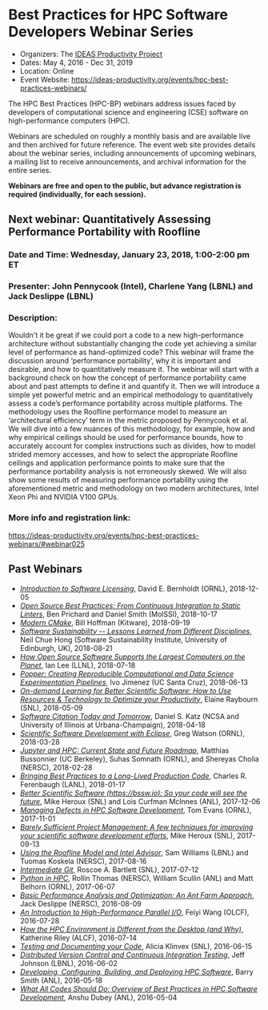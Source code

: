 
# Best Practices for HPC Software Developers Webinar Series

- Organizers: The [IDEAS Productivity Project](https://ideas-productivity.org/)
- Dates: May 4, 2016 - Dec 31, 2019
- Location: Online
- Event Website: https://ideas-productivity.org/events/hpc-best-practices-webinars/

The HPC Best Practices (HPC-BP) webinars address issues faced by developers of computational science and engineering (CSE) software on high-performance computers (HPC). 

Webinars are scheduled on roughly a monthly basis and are available live and then archived for future reference. The event web site provides details about the webinar series, including announcements of upcoming webinars, a mailing list to receive announcements, and archival information for the entire series.

**Webinars are free and open to the public, but advance registration is required (individually, for each session).**

## Next webinar: Quantitatively Assessing Performance Portability with Roofline

### Date and Time: Wednesday, January 23, 2018, 1:00-2:00 pm ET
### Presenter: John Pennycook (Intel), Charlene Yang (LBNL) and Jack Deslippe (LBNL)
### Description:
Wouldn't it be great if we could port a code to a new high-performance architecture without substantially changing the code yet achieving a similar level of performance as hand-optimized code? This webinar will frame the discussion around ‘performance portability’, why it is important and desirable, and how to quantitatively measure it. The webinar will start with a background check on how the concept of performance portability came about and past attempts to define it and quantify it. Then we will introduce a simple yet powerful metric and an empirical methodology to quantitatively assess a code’s performance portability across multiple platforms. The methodology uses the Roofline performance model to measure an ‘architectural efficiency’ term in the metric proposed by Pennycook et al. We will dive into a few nuances of this methodology, for example, how and why empirical ceilings should be used for performance bounds, how to accurately account for complex instructions such as divides, how to model strided memory accesses, and how to select the appropriate Roofline ceilings and application performance points to make sure that the performance portability analysis is not erroneously skewed. We will also show some results of measuring performance portability using the aforementioned metric and methodology on two modern architectures, Intel Xeon Phi and NVIDIA V100 GPUs.

### More info and registration link:
https://ideas-productivity.org/events/hpc-best-practices-webinars/#webinar025

## Past Webinars
- [*Introduction to Software Licensing*](https://ideas-productivity.org/events/hpc-best-practices-webinars/#webinar024), David E. Bernholdt (ORNL), 2018-12-05
- [*Open Source Best Practices: From Continuous Integration to Static Linters*](https://ideas-productivity.org/events/hpc-best-practices-webinars/#webinar023), Ben Prichard and Daniel Smith (MolSSI), 2018-10-17
- [*Modern CMake*](https://ideas-productivity.org/events/hpc-best-practices-webinars/#webinar022), Bill Hoffman (Kitware), 2018-09-19
- [*Software Sustainability -- Lessons Learned from Different Disciplines*](https://ideas-productivity.org/events/hpc-best-practices-webinars/#webinar021), Neil Chue Hong (Software Sustainability Institute, University of Edinburgh, UK), 2018-08-21
- [*How Open Source Software Supports the Largest Computers on the Planet*](https://ideas-productivity.org/events/hpc-best-practices-webinars/#webinar020), Ian Lee (LLNL), 2018-07-18
- [*Popper: Creating Reproducible Computational and Data Science Experimentation Pipelines*](https://ideas-productivity.org/events/hpc-best-practices-webinars/#webinar019), Ivo Jimenez (UC Santa Cruz), 2018-06-13
- [*On-demand Learning for Better Scientific Software: How to Use Resources & Technology to Optimize your Productivity*](https://ideas-productivity.org/events/hpc-best-practices-webinars/#webinar018), Elaine Raybourn (SNL), 2018-05-09
- [*Software Citation Today and Tomorrow*](https://ideas-productivity.org/events/hpc-best-practices-webinars/#webinar017), Daniel S. Katz (NCSA and University of Illinois at Urbana-Champaign), 2018-04-18
- [*Scientific Software Development with Eclipse*](https://ideas-productivity.org/events/hpc-best-practices-webinars/#webinar016), Greg Watson (ORNL), 2018-03-28
- [*Jupyter and HPC: Current State and Future Roadmap*](https://ideas-productivity.org/events/hpc-best-practices-webinars/#webinar015), Matthias Bussonnier (UC Berkeley), Suhas Somnath (ORNL), and Shereyas Cholia (NERSC), 2018-02-28
- [*Bringing Best Practices to  a Long-Lived Production Code*](https://ideas-productivity.org/events/hpc-best-practices-webinars/#webinar014), Charles R. Ferenbaugh (LANL), 2018-01-17
- [*Better Scientific Software (https://bssw.io): So your code will see the future*](https://ideas-productivity.org/events/hpc-best-practices-webinars/#webinar013), Mike Heroux (SNL) and Lois Curfman McInnes (ANL), 2017-12-06
- [*Managing Defects in HPC Software Development*](https://ideas-productivity.org/events/hpc-best-practices-webinars/#webinar012), Tom Evans (ORNL), 2017-11-01
- [*Barely Sufficient Project Management: A few techniques for improving your scientific software development efforts*](https://ideas-productivity.org/events/hpc-best-practices-webinars/#webinar011), Mike Heroux (SNL), 2017-09-13
- [*Using the Roofline Model and Intel Advisor*](https://ideas-productivity.org/events/hpc-best-practices-webinars/#webinar010), Sam Williams (LBNL) and Tuomas Koskela (NERSC), 2017-08-16
- [*Intermediate Git*](https://ideas-productivity.org/events/hpc-best-practices-webinars/#webinar009), Roscoe A. Bartlett (SNL), 2017-07-12
- [*Python in HPC*](https://ideas-productivity.org/events/hpc-best-practices-webinars/#webinar008), Rollin Thomas (NERSC), William Scullin (ANL) and Matt Belhorn (ORNL), 2017-06-07
- [*Basic Performance Analysis and Optimization: An Ant Farm Approach*](https://ideas-productivity.org/events/hpc-best-practices-webinars/#webinar007), Jack Deslippe (NERSC), 2016-08-09
- [*An Introduction to High-Performance Parallel I/O*](https://ideas-productivity.org/events/hpc-best-practices-webinars/#webinar006), Feiyi Wang (OLCF), 2016-07-28
- [*How the HPC Environment is Different from the Desktop (and Why)*](https://ideas-productivity.org/events/hpc-best-practices-webinars/#webinar005), Katherine Riley (ALCF), 2016-07-14
- [*Testing and Documenting your Code*](https://ideas-productivity.org/events/hpc-best-practices-webinars/#webinar004), Alicia Klinvex (SNL), 2016-06-15
- [*Distributed Version Control and Continuous Integration Testing*](https://ideas-productivity.org/events/hpc-best-practices-webinars/#webinar003), Jeff Johnson (LBNL), 2016-06-02
- [*Developing, Configuring, Building, and Deploying HPC Software*](https://ideas-productivity.org/events/hpc-best-practices-webinars/#webinar002), Barry Smith (ANL), 2016-05-18
- [*What All Codes Should Do: Overview of Best Practices in HPC Software Development*](https://ideas-productivity.org/events/hpc-best-practices-webinars/#webinar001), Anshu Dubey (ANL), 2016-05-04

<!---
LCM: Omit subresources for now.

Below, are some of the webinars which have been referenced elsewhere on the Better Scientific Software site.

**Subresources:**
- [Developing, Configuring, Building, and Deploying HPC Software](../CuratedContent/DevelopingConfiguringBuildingAndDeployingHpcSw.md)
- [Bringing Best Practices to a Long-Lived Production Code](../CuratedContent/Webinar.HPCBP014BestPractices.md)
--->

<!---
Publish: yes
RSS update: 2018-08-31
Categories: skills
Topics: online learning
Tags: webinar, webinar series, learning
Level: 2
Prerequisites: none
Aggregate: base
--->
